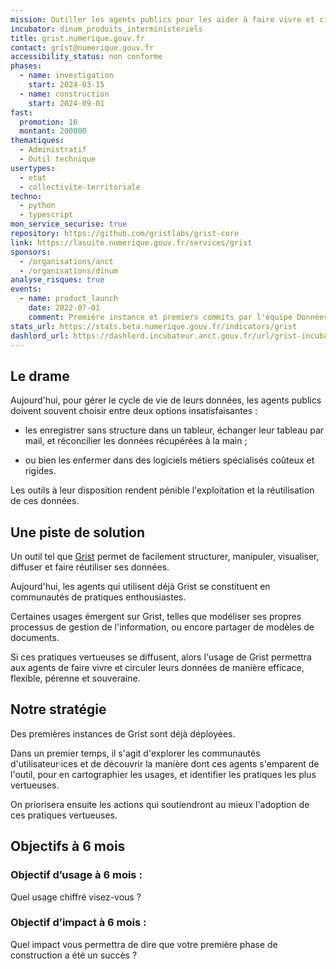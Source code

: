 ```yaml
---
mission: Outiller les agents publics pour les aider à faire vivre et circuler leurs données de manière efficace, flexible, pérenne et souveraine
incubator: dinum_produits_interministeriels
title: grist.numerique.gouv.fr
contact: grist@numerique.gouv.fr
accessibility_status: non conforme
phases:
  - name: investigation
    start: 2024-03-15
  - name: construction
    start: 2024-09-01
fast:
  promotion: 16
  montant: 200000
thematiques:
  - Administratif
  - Outil technique
usertypes:
  - etat
  - collectivite-territoriale
techno:
  - python
  - typescript
mon_service_securise: true
repository: https://github.com/gristlabs/grist-core
link: https://lasuite.numerique.gouv.fr/services/grist
sponsors:
  - /organisations/anct
  - /organisations/dinum
analyse_risques: true
events:
  - name: product_launch
    date: 2022-07-01
    comment: Première instance et premiers commits par l'équipe Données et Territoires de l'ANCT.
stats_url: https://stats.beta.numerique.gouv.fr/indicators/grist
dashlord_url: https://dashlord.incubateur.anct.gouv.fr/url/grist-incubateur-anct-gouv-fr-o-docs/best-practices/
---
```

## Le drame

Aujourd'hui, pour gérer le cycle de vie de leurs données, les agents publics
doivent souvent choisir entre deux options insatisfaisantes :

- les enregistrer sans structure dans un tableur, échanger leur tableau par mail, et réconcilier les données récupérées à la main ;

- ou bien les enfermer dans des logiciels métiers spécialisés coûteux et rigides.

Les outils à leur disposition rendent pénible l'exploitation et la
réutilisation de ces données.

## Une piste de solution

Un outil tel que [Grist](https://www.getgrist.com/) permet de facilement
structurer, manipuler, visualiser, diffuser et faire réutiliser ses données.

Aujourd'hui, les agents qui utilisent déjà Grist se constituent en communautés
de pratiques enthousiastes.

Certaines usages émergent sur Grist, telles que modéliser ses propres
processus de gestion de l'information, ou encore partager de modèles de
documents.

Si ces pratiques vertueuses se diffusent, alors l'usage de Grist permettra aux
agents de faire vivre et circuler leurs données de manière efficace, flexible,
pérenne et souveraine.

## Notre stratégie

Des premières instances de Grist sont déjà déployées.

Dans un premier temps, il s'agit d'explorer les communautés d'utilisateur·ices
et de découvrir la manière dont ces agents s'emparent de l'outil, pour
en cartographier les usages, et identifier les pratiques les plus vertueuses.

On priorisera ensuite les actions qui soutiendront au mieux l'adoption de ces
pratiques vertueuses. 

## Objectifs à 6 mois

### Objectif d’usage à 6 mois : 
Quel usage chiffré visez-vous ?
### Objectif d’impact à 6 mois : 
Quel impact vous permettra de dire que votre première phase de construction a été un succès ?
